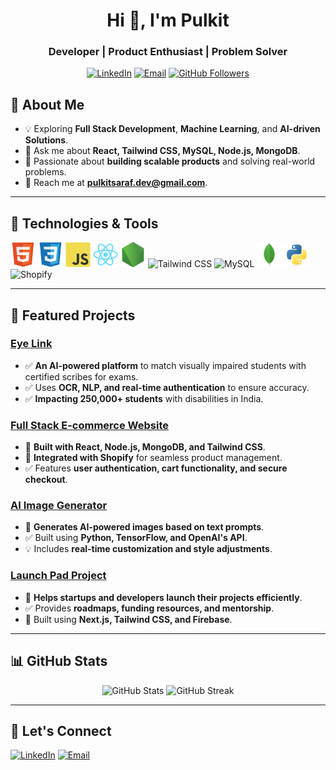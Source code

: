 <div align="center">
    <h1>Hi 👋, I'm Pulkit</h1>
    <h3>Developer | Product Enthusiast | Problem Solver</h3>
</div>

<p align="center">
    <a href="https://linkedin.com/in/pulkit-saraf-893213290/" target="blank"><img src="https://img.shields.io/badge/Linkedin-0077b5?style=flat&logo=linkedin" alt="LinkedIn" height="25" /></a>
    <a href="mailto:pulkitsaraf.dev@gmail.com"><img src="https://img.shields.io/badge/Email-D14836?style=flat&logo=gmail&logoColor=white" alt="Email" height="25" /></a>
    <a href="https://github.com/Pulkit7070"><img src="https://img.shields.io/github/followers/Pulkit7070?label=Followers&style=social" alt="GitHub Followers" height="25" /></a>
</p>

## 🚀 About Me
- 💡 Exploring **Full Stack Development**, **Machine Learning**, and **AI-driven Solutions**.
- 💬 Ask me about **React, Tailwind CSS, MySQL, Node.js, MongoDB**.
- 💎 Passionate about **building scalable products** and solving real-world problems.
- 📩 Reach me at **pulkitsaraf.dev@gmail.com**.

---

## 🔧 Technologies & Tools
<p align="left">
    <img src="https://raw.githubusercontent.com/devicons/devicon/master/icons/html5/html5-original.svg" alt="HTML" width="40" height="40"/>
    <img src="https://raw.githubusercontent.com/devicons/devicon/master/icons/css3/css3-original.svg" alt="CSS" width="40" height="40"/>
    <img src="https://raw.githubusercontent.com/devicons/devicon/master/icons/javascript/javascript-original.svg" alt="JavaScript" width="40" height="40"/>
    <img src="https://raw.githubusercontent.com/devicons/devicon/master/icons/react/react-original.svg" alt="React" width="40" height="40"/>
    <img src="https://raw.githubusercontent.com/devicons/devicon/master/icons/nodejs/nodejs-original.svg" alt="Node.js" width="40" height="40"/>
    <img src="https://www.vectorlogo.zone/logos/tailwindcss/tailwindcss-icon.svg" alt="Tailwind CSS" width="40" height="40"/>
    <img src="https://www.vectorlogo.zone/logos/mysql/mysql-ar21.svg" alt="MySQL" width="80" height="40"/>
    <img src="https://raw.githubusercontent.com/devicons/devicon/master/icons/mongodb/mongodb-original.svg" alt="MongoDB" width="40" height="40"/>
    <img src="https://raw.githubusercontent.com/devicons/devicon/master/icons/python/python-original.svg" alt="Python" width="40" height="40"/>
    <img src="https://raw.githubusercontent.com/devicons/devicon/master/icons/shopify/shopify-original.svg" alt="Shopify" width="40" height="40"/>
</p>

---

## 📌 Featured Projects
### [Eye Link](https://github.com/Pulkit7070/BrAInwave-Project)
- ✅ **An AI-powered platform** to match visually impaired students with certified scribes for exams.
- ✅ Uses **OCR, NLP, and real-time authentication** to ensure accuracy.
- ✅ **Impacting 250,000+ students** with disabilities in India.

### [Full Stack E-commerce Website](#)
- 🏢 **Built with React, Node.js, MongoDB, and Tailwind CSS**.
- 🚀 **Integrated with Shopify** for seamless product management.
- ✅ Features **user authentication, cart functionality, and secure checkout**.

### [AI Image Generator](#)
- 🎨 **Generates AI-powered images based on text prompts**.
- ✅ Built using **Python, TensorFlow, and OpenAI's API**.
- 💡 Includes **real-time customization and style adjustments**.

### [Launch Pad Project](#)
- 🚀 **Helps startups and developers launch their projects efficiently**.
- ✅ Provides **roadmaps, funding resources, and mentorship**.
- 💼 Built using **Next.js, Tailwind CSS, and Firebase**.

---

## 📊 GitHub Stats
<div align="center">
  <img src="https://github-readme-stats.vercel.app/api?username=Pulkit7070&show_icons=true&theme=radical" height="150" alt="GitHub Stats" />
  <img src="https://github-readme-streak-stats.herokuapp.com/?user=Pulkit7070&theme=radical" height="150" alt="GitHub Streak" />
</div>

---

## 🌱 Let's Connect
<p align="left">
    <a href="https://www.linkedin.com/in/pulkit-saraf-893213290/" target="blank"><img src="https://img.shields.io/badge/Linkedin-0077b5?style=flat&logo=linkedin" alt="LinkedIn" height="25" /></a>
    <a href="mailto:pulkitsaraf.dev@gmail.com"><img src="https://img.shields.io/badge/Email-D14836?style=flat&logo=gmail&logoColor=white" alt="Email" height="25" /></a>
</p>
